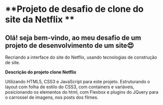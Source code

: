# **Projeto de desafio de clone do site da Netflix ** #

## Olá! seja bem-vindo, ao meu desafio de um projeto de desenvolvimento de um site😍 ##

Recriando a interface do site do Netflix, usando tecnologias de construção de site.

**Descrição do projeto clone Netflix**

Utilizando HTML5, CSS3 e JavaScript para este projeto. Estruturando o layout com folha de estilo do CSS3, com containers e variáveis, posicionando os elementos do html, com Flexbox e plugins do JQuery para o carrossel de imagens, nos posts dos filmes.